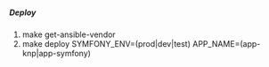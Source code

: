 ##### Deploy
1. make get-ansible-vendor
2. make deploy SYMFONY_ENV=(prod|dev|test) APP_NAME=(app-knp|app-symfony)